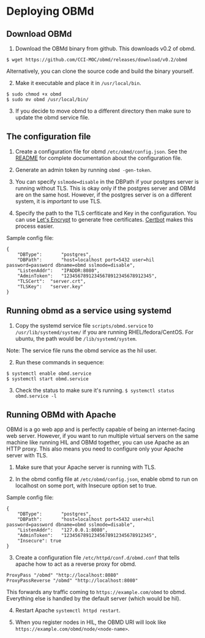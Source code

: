 # Deploying OBMd

## Download OBMd

1. Download the OBMd binary from github. This downloads v0.2 of obmd.

`$ wget https://github.com/CCI-MOC/obmd/releases/download/v0.2/obmd`

Alternatively, you can clone the source code and build the binary yourself.

2. Make it executable and place it in `/usr/local/bin`.

```
$ sudo chmod +x obmd
$ sudo mv obmd /usr/local/bin/
```

3. If you decide to move obmd to a different directory then make sure to update
the obmd service file.

## The configuration file

1. Create a configuration file for obmd `/etc/obmd/config.json`.
See the [README](https://github.com/CCI-MOC/obmd/blob/master/README.md) for
complete documentation about the configuration file.

2. Generate an admin token by running `obmd -gen-token`.

3. You can specify `sslmode=disable` in the DBPath if your postgres server is
running without TLS. This is okay only if the postgres server and OBMd are on
the same host. However, if the postgres server is on a different system, it is
*important* to use TLS.

4. Specify the path to the TLS cerfiticate and Key in the configuration.
You can use [Let's Encrypt](https://letsencrypt.org/)  to generate free certificates.
[Certbot](https://certbot.eff.org/) makes this process easier.

Sample config file:
```
{
	"DBType":     	"postgres",
	"DBPath":     	"host=localhost port=5432 user=hil password=password dbname=obmd sslmode=disable",
	"ListenAddr": 	"IPADDR:8080",
	"AdminToken": 	"12345678912345678912345678912345",
	"TLSCert":	"server.crt",
	"TLSKey":	"server.key"
}
```

## Running obmd as a service using systemd

1. Copy the systemd service file `scripts/obmd.service` to `/usr/lib/systemd/system/`
if you are running RHEL/fedora/CentOS. For ubuntu, the path
would be `/lib/systemd/system`.

Note: The service file runs the obmd service as the hil user.

2. Run these commands in sequence:

```
$ systemctl enable obmd.service
$ systemctl start obmd.service
```

3. Check the status to make sure it's running.
`$ systemctl status obmd.service -l`

## Running OBMd with Apache

OBMd is a go web app and is perfectly capable of being an internet-facing web server.
However, if you want to run multiple virtual servers on the same machine
like running HIL and OBMd together, you can use Apache as an HTTP proxy. This also means
you need to configure only your Apache server with TLS.

1. Make sure that your Apache server is running with TLS.

2. In the obmd config file at `/etc/obmd/config.json`, enable obmd to run on
localhost on some port, with Insecure option set to true.

Sample config file:
```
{
	"DBType":     	"postgres",
	"DBPath":     	"host=localhost port=5432 user=hil password=password dbname=obmd sslmode=disable",
	"ListenAddr": 	"127.0.0.1:8080",
	"AdminToken": 	"12345678912345678912345678912345",
	"Insecure":	true
}
```

3. Create a configuration file `/etc/httpd/conf.d/obmd.conf` that tells apache
how to act as a reverse proxy for obmd.

```
ProxyPass "/obmd" "http://localhost:8080"
ProxyPassReverse "/obmd" "http://localhost:8080"
```

This forwards any traffic coming to `https://example.com/obmd` to obmd.
Everything else is handled by the default server (which would be hil).

4. Restart Apache `systemctl httpd restart`.

4. When you register nodes in HIL, the OBMD URI will look like
`https://example.com/obmd/node/<node-name>`.
